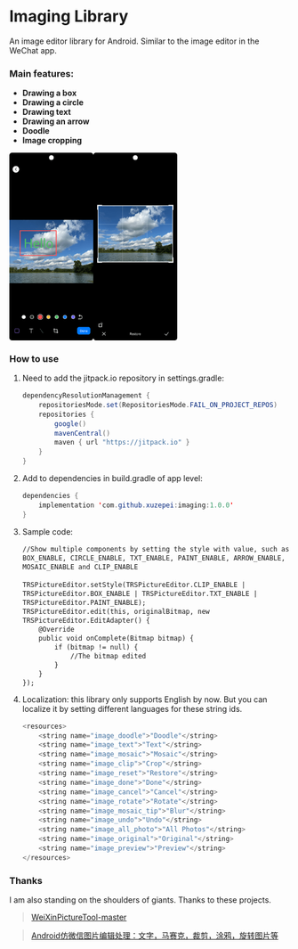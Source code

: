 # Imaging Library

An image editor library for Android. Similar to the image editor in the WeChat app.

### Main features:

- **Drawing a box**
- **Drawing a circle**
- **Drawing text**
- **Drawing an arrow**
- **Doodle**
- **Image cropping**

<div style="display: flex; justify-center; align-items: center;">   <img src="./readme/s1.png" alt="First Image" style="width: 30%;"/>   <img src="./readme/s2.png" alt="Second Image" style="width: 30%;"/> </div>

### How to use

1. Need to add the jitpack.io repository in settings.gradle:

   ```java
   dependencyResolutionManagement {
       repositoriesMode.set(RepositoriesMode.FAIL_ON_PROJECT_REPOS)
       repositories {
           google()
           mavenCentral()
           maven { url "https://jitpack.io" }
       }
   }
   ```

2. Add to dependencies in build.gradle of app level:

   ```java
   dependencies {
       implementation 'com.github.xuzepei:imaging:1.0.0'
   }
   ```

3. Sample code:

   ```Ja
   //Show multiple components by setting the style with value, such as BOX_ENABLE, CIRCLE_ENABLE, TXT_ENABLE, PAINT_ENABLE, ARROW_ENABLE, MOSAIC_ENABLE and CLIP_ENABLE
   
   TRSPictureEditor.setStyle(TRSPictureEditor.CLIP_ENABLE | TRSPictureEditor.BOX_ENABLE | TRSPictureEditor.TXT_ENABLE | TRSPictureEditor.PAINT_ENABLE);
   TRSPictureEditor.edit(this, originalBitmap, new TRSPictureEditor.EditAdapter() {
       @Override
       public void onComplete(Bitmap bitmap) {
           if (bitmap != null) {
               //The bitmap edited
           }
       }
   });

4. Localization: this library only supports English by now. But you can localize it by setting different languages for these string ids.
     
     ```java
     <resources>
         <string name="image_doodle">"Doodle"</string>
         <string name="image_text">"Text"</string>
         <string name="image_mosaic">"Mosaic"</string>
         <string name="image_clip">"Crop"</string>
         <string name="image_reset">"Restore"</string>
         <string name="image_done">"Done"</string>
         <string name="image_cancel">"Cancel"</string>
         <string name="image_rotate">"Rotate"</string>
         <string name="image_mosaic_tip">"Blur"</string>
         <string name="image_undo">"Undo"</string>
         <string name="image_all_photo">"All Photos"</string>
         <string name="image_original">"Original"</string>
         <string name="image_preview">"Preview"</string>
     </resources>
     ```
### Thanks

I am also standing on the shoulders of giants. Thanks to these projects.

> [WeiXinPictureTool-master](https://github.com/zhuguohui/WeiXinPictureTool-master)

> [Android仿微信图片编辑处理：文字，马赛克，裁剪，涂鸦，旋转图片等](https://blog.csdn.net/zhangphil/article/details/87860431)